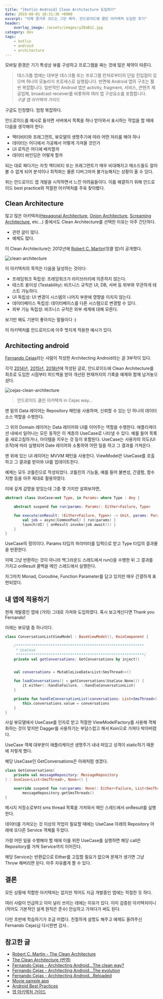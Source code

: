 ```yaml
---
title: "[Kotlin Android] Clean Architecture 도입하기"
date: 2019-08-01 18:31:38 +0900
excerpt: "이제 콩가루 코드는 그만 짜자. 안드로이드에 클린 아키텍처 도입한 후기"
header:
    overlay_image: /assets/images/yZ8aB1C.jpg
category: dev
tags:
    - kotlin
    - android
    - architecture
---
```


모바일 환경은 기기 특성상 뷰를 구성하고 프로그램을 짜는 것에 많은 제약이 따른다.

> 데스크톱 앱에는 대부분 데스크톱 또는 프로그램 런처로부터의 단일 진입점이 있으며 하나의 모놀리식 프로세스로 실행됩니다.
반면에 Android 앱의 구조는 훨씬 복잡합니다. 일반적인 Android 앱은 activity, fragment, 서비스, 콘텐츠 제공업체, broadcast receiver를 비롯하여 여러 앱 구성요소를 포함합니다.    
*구글 앱 아키텍처 가이드*

구글도 인정했다. 엄청 복잡하다.

안드로이드를 예시로 들자면 서버에서 목록을 하나 받아와서 표시하는 작업을 할 때에 다음을 생각해야 한다:
- 액티비티와 프래그먼트, 뷰모델의 생명주기에 따라 어떤 처리를 해야 하나
- 데이터는 어디에서 가공해서 어떻게 가져올 것인가
- UI 로직은 어디에 배치할까
- 데이터 바인딩은 어떻게 할까

되는 대로 짜다가는 자칫 액티비티 또는 프래그먼트가 매우 비대해지고 메소드들도 알아볼 수 없게 되어 분석이나 최적화는 물론 디버그마저 불가능해지는 상황이 올 수 있다.

위는 안드로이드 앱 개발을 시작하면서 느낀 어려움들이다. 이를 해결하기 위해 안드로이드 best practice와 적절한 아키텍처를 주욱 찾아봤다.


## Clean Architecture

많고 많은 아키텍처([Hexagonal Architecture](http://alistair.cockburn.us/Hexagonal+architecture), [Onion Architecture](http://jeffreypalermo.com/blog/the-onion-architecture-part-1/), [Screaming Architecture](https://8thlight.com/blog/uncle-bob/2011/09/30/Screaming-Architecture.html), etc...) 중에서도 Clean Architecture를 선택한 이유는 아주 간단하다.

- 관련 글이 많다.
- 예제도 많다.

이 Clean Architecture는 2012년에 [Robert C. Martin](https://twitter.com/unclebobmartin)(엉클 밥)이 공개했다.

![clean-architecture](/assets/images/DLdpPSS.png)

이 아키텍처의 목적은 다음을 달성하는 것이다:
- 프레임워크 독립성: 프레임워크가 라이브러리에 의존하지 않는다.
- 테스트 용이성 (Testability): 비즈니스 규칙은 UI, DB, 서버 등 외부와 무관하게 테스트 가능하다.
- UI 독립성: UI 변경이 시스템의 나머지 부분에 영향을 미치지 않는다.
- 데이터베이스 독립성: 데이터베이스를 다른 시스템으로 변경할 수 있다.
- 외부 기능 독립성: 비즈니스 규칙은 외부 세계에 대해 모른다.

보기만 해도 기분이 좋아지는 말들이다 :)

이 아키텍처를 안드로이드에 아주 멋지게 적용한 예시가 있다.


## Architecting android

[Fernando Cejas](https://fernandocejas.com)라는 사람이 작성한 Architecting Android라는 글 3부작이 있다.

각각 [2014년](https://fernandocejas.com/2014/09/03/architecting-android-the-clean-way/), [2015년](https://fernandocejas.com/2015/07/18/architecting-android-the-evolution/), [2018년](https://fernandocejas.com/2018/05/07/architecting-android-reloaded/)에 작성된 글로, 안드로이드에 Clean Architecture를 최초로 도입한 시점부터 피드백을 받아 개선된 현재까지의 기록을 예제와 함께 남겨놓으셨다.

![cejas-clean-architecture](/assets/images/mAVAvik.png)

> 안드로이드 클린 아키텍처 in Cejas way...

맨 밑의 Data 레이어는 Repository 패턴을 사용하며, 신뢰할 수 있는 단 하나의 데이터 소스 역할을 수행한다.

그 위의 Domain 레이어는 Data 레이어와 UI를 이어주는 역할을 수행한다. 애플리케이션 내에서 일어나는 모든 동작은 이 계층의 UseCase로 나타낼 수 있다. 예를 들어 목록을 새로고침하거나, 아이템을 지우는 것 등이 포함된다. UseCase는 사용자의 의도(UI 조작)에 따라 실행되어 Date 레이어와 소통하여 어떤 일을 하고 그 결과를 가져온다.

맨 위에 있는 UI 레이어는 MVVM 패턴을 사용한다. ViewModel은 UseCase를 호출하고 그 결과를 받아와 UI를 업데이트한다.

예제는 모두 코틀린으로 작성되었다. 코틀린의 기능들, 예를 들어 불변성, 간결함, 함수지향 등을 아주 제대로 활용하였다.

이에 깊게 감명을 받았는데 그중 몇 가지만 살펴보자면,

~~~kotlin
abstract class UseCase<out Type, in Params> where Type : Any {

    abstract suspend fun run(params: Params): Either<Failure, Type>

    fun execute(onResult: (Either<Failure, Type>) -> Unit, params: Params) {
        val job = async(CommonPool) { run(params) }
        launch(UI) { onResult.invoke(job.await()) }
    }
}
~~~

UseCase의 정의이다. Params 타입의 파라미터를 입력으로 받고 Type 타입의 결과물을 반환한다.

이때 그냥 반환하는 것이 아니라 백그라운드 스레드에서 run()을 수행한 뒤 그 결과를 가지고 onResult 콜백을 메인 스레드에서 실행한다.

자그마치 Monad, Coroutine, Function Parameter를 담고 있지만 매우 간결하게 표현되었다.


## 내 앱에 적용하기

현재 개발중인 앱에 (거의) 그대로 가져와 도입하였다. 혹시 보고계신다면 Thank you Fernando!

아래는 뷰모델 중 하나이다.

~~~kotlin
class ConversationListViewModel : BaseViewModel(), KoinComponent {

    /***********************************************************
     * UseCase
     ***********************************************************/
    private val getConversations: GetConversations by inject()


    val conversations = MutableLiveData<List<SmsThread>>()

    fun loadConversations() = getConversations(UseCase.None()) {
        it.either(::handleFailure, ::handleConversationList)
    }

    private fun handleConversationList(conversations: List<SmsThread>) {
        this.conversations.value = conversations
    }
}
~~~

사실 뷰모델에서 UseCase를 인자로 받고 적절한 ViewModelFactory를 사용해 객체화하는 것이 맞지만 Dagger를 사용하기는 부담스럽고 해서 Koin으로 가져다 박아버렸다.

UseCase 객체 대부분이 애플리케이션 생명주기 내내 떠있고 성격이 static하기 때문에 저렇게 했다.

해당 UseCase인 GetConversations은 아래처럼 생겼다.

~~~kotlin
class GetConversations(
    private val messageRepository: MessageRepository
) : UseCase<List<SmsThread>, None>() {

    override suspend fun run(params: None): Either<Failure, List<SmsThread>> =
        messageRepository.getSmsThreads()
}
~~~

메시지 저장소로부터 sms thread 목록을 가져와서 메인 스레드에서 onResult를 실행한다.

데이터를 가져오는 것 이상의 작업이 필요할 때에는 UseCase 아래의 Repository 아래에 또다른 Service 객체를 두었다.

가령 어떤 일을 수행해야 할 때에 이를 위한 UseCase를 실행하면 해당 call은 Repository를 거쳐 Service까지 이어진다.

해당 Service는 반환값으로 Either를 고집할 필요가 없으며 문제가 생기면 그냥 Throw 해버리면 된다. 아주 자유롭게 짤 수 있다.


## 결론

모든 상황에 적합한 아키텍처는 없지만 적어도 지금 개발중인 앱에는 적절한 듯 하다.

여러 사람이 언급하고 이미 널리 쓰이는 데에는 이유가 있다. 이미 검증된 아키텍처이니(적어도 기본적인 설계 원칙은 준수) 안심하고 가져다가 써도 된다.

다만 초반에 학습하기가 조금 어렵다. 친절하게 설명도 해주고 예제도 올려주신 Fernando Cejas님 다시한번 감사..


## 참고한 글

- [Robert C. Martin - The Clean Architecture](https://blog.cleancoder.com/uncle-bob/2012/08/13/the-clean-architecture.html)
- [The Clean Architecture (번역)](https://blog.coderifleman.com/2017/12/18/the-clean-architecture/)
- [Fernando Cejas - Architecting Android...The clean way?](https://fernandocejas.com/2014/09/03/architecting-android-the-clean-way/)
- [Fernando Cejas - Architecting Android...The evolution](https://fernandocejas.com/2015/07/18/architecting-android-the-evolution/)
- [Fernando Cejas - Architecting Android...Reloaded](https://fernandocejas.com/2018/05/07/architecting-android-reloaded/)
- [Movie sample app](https://github.com/android10/Android-CleanArchitecture-Kotlin)
- [Android Best Practices](https://github.com/futurice/android-best-practices)
- [앱 아키텍처 가이드](https://developer.android.com/jetpack/docs/guide)
